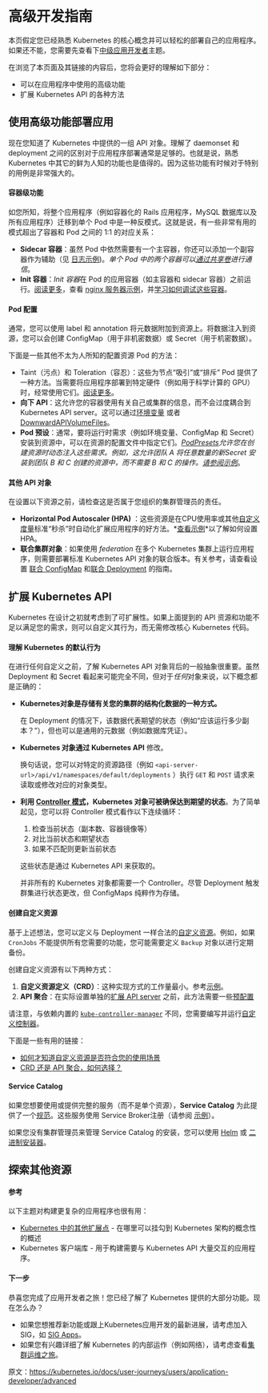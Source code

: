 # 高级开发指南

本页假定您已经熟悉 Kubernetes 的核心概念并可以轻松的部署自己的应用程序。如果还不能，您需要先查看下[中级应用开发者](https://kubernetes.io/docs/user-journeys/users/application-developer/intermediate/)主题。

在浏览了本页面及其链接的内容后，您将会更好的理解如下部分：

- 可以在应用程序中使用的高级功能
- 扩展 Kubernetes API 的各种方法

## 使用高级功能部署应用

现在您知道了 Kubernetes 中提供的一组 API 对象。理解了 daemonset 和 deployment 之间的区别对于应用程序部署通常是足够的。也就是说，熟悉 Kubernetes 中其它的鲜为人知的功能也是值得的。因为这些功能有时候对于特别的用例是非常强大的。

#### 容器级功能

如您所知，将整个应用程序（例如容器化的 Rails 应用程序，MySQL 数据库以及所有应用程序）迁移到单个 Pod 中是一种反模式。这就是说，有一些非常有用的模式超出了容器和 Pod 之间的 1:1 的对应关系：

- **Sidecar 容器**：虽然 Pod 中依然需要有一个主容器，你还可以添加一个副容器作为辅助（见 [日志示例](https://kubernetes.io/docs/concepts/cluster-administration/logging/#using-a-sidecar-container-with-the-logging-agent))。*单个 Pod 中的两个容器可以[通过共享卷](https://kubernetes.io/docs/tasks/access-application-cluster/communicate-containers-same-pod-shared-volume/)进行通信*。
- **Init 容器**：*Init 容器*在 Pod 的应用容器（如主容器和 sidecar 容器）之前运行。[阅读更多](https://kubernetes.io/docs/concepts/workloads/pods/init-containers/)，查看 [nginx 服务器示例](https://kubernetes.io/docs/tasks/configure-pod-container/configure-pod-initialization/)，并[学习如何调试这些容器](https://kubernetes.io/docs/tasks/debug-application-cluster/debug-init-containers/)。

#### Pod 配置

通常，您可以使用 label 和 annotation 将元数据附加到资源上。将数据注入到资源，您可以会创建 ConfigMap（用于非机密数据）或 Secret（用于机密数据）。

下面是一些其他不太为人所知的配置资源 Pod 的方法：

- Taint（污点）和 Toleration（容忍）：这些为节点“吸引”或“排斥” Pod 提供了一种方法。当需要将应用程序部署到特定硬件（例如用于科学计算的 GPU）时，经常使用它们。[阅读更多](https://kubernetes.io/docs/concepts/configuration/taint-and-toleration/)。
- **向下 API**：这允许您的容器使用有关自己或集群的信息，而不会过度耦合到 Kubernetes API server。这可以通过[环境变量](https://kubernetes.io/docs/tasks/inject-data-application/environment-variable-expose-pod-information/) 或者 [DownwardAPIVolumeFiles](https://kubernetes.io/docs/tasks/inject-data-application/downward-api-volume-expose-pod-information/)。
- **Pod 预设**：通常，要将运行时需求（例如环境变量、ConfigMap 和 Secret）安装到资源中，可以在资源的配置文件中指定它们。*[PodPresets](https://kubernetes.io/docs/concepts/workloads/pods/podpreset/)允许您在创建资源时动态注入这些需求。例如，这允许团队 A 将任意数量的新Secret 安装到团队 B 和 C 创建的资源中，而不需要 B 和 C 的操作。[请参阅示例](https://kubernetes.io/docs/tasks/inject-data-application/podpreset/)*。

#### 其他 API 对象

在设置以下资源之前，请检查这是否属于您组织的集群管理员的责任。

- **Horizontal Pod Autoscaler (HPA)** ：这些资源是在CPU使用率或其他[自定义度量](https://github.com/kubernetes/community/blob/master/contributors/design-proposals/instrumentation/custom-metrics-api.md)标准“秒杀”时自动化扩展应用程序的好方法。*[查看示例](https://kubernetes.io/docs/tasks/run-application/horizontal-pod-autoscale-walkthrough/)*以了解如何设置HPA。
- **联合集群对象**：如果使用 *federation* 在多个 Kubernetes 集群上运行应用程序，则需要部署标准 Kubernetes API 对象的联合版本。有关参考，请查看设置 [联合 ConfigMap](https://kubernetes.io/docs/tasks/administer-federation/configmap/) 和[联合 Deployment](https://kubernetes.io/docs/tasks/administer-federation/deployment/) 的指南。

## 扩展 Kubernetes API

Kubernetes 在设计之初就考虑到了可扩展性。如果上面提到的 API 资源和功能不足以满足您的需求，则可以自定义其行为，而无需修改核心 Kubernetes 代码。

#### 理解 Kubernetes 的默认行为

在进行任何自定义之前，了解 Kubernetes API 对象背后的一般抽象很重要。虽然 Deployment 和 Secret 看起来可能完全不同，但对于*任何*对象来说，以下概念都是正确的：

- **Kubernetes对象是存储有关您的集群的结构化数据的一种方式。**

  在 Deployment 的情况下，该数据代表期望的状态（例如“应该运行多少副本？”），但也可以是通用的元数据（例如数据库凭证）。

- **Kubernetes 对象通过 Kubernetes API** 修改。

  换句话说，您可以对特定的资源路径（例如 `<api-server-url>/api/v1/namespaces/default/deployments` ）执行 `GET` 和 `POST` 请求来读取或修改对应的对象类型。

- **利用 [Controller 模式](https://kubernetes.io/docs/concepts/api-extension/custom-resources/#custom-controllers)，Kubernetes 对象可被确保达到期望的状态**。为了简单起见，您可以将 Controller 模式看作以下连续循环：

  1. 检查当前状态（副本数、容器镜像等）
  2. 对比当前状态和期望状态
  3. 如果不匹配则更新当前状态

  这些状态是通过 Kubernetes API 来获取的。

  并非所有的 Kubernetes 对象都需要一个 Controller。尽管 Deployment 触发群集进行状态更改，但 ConfigMaps 纯粹作为存储。

#### 创建自定义资源

基于上述想法，您可以定义与 Deployment 一样合法的[自定义资源](https://kubernetes.io/docs/concepts/api-extension/custom-resources/#custom-resources)。例如，如果 `CronJobs` 不能提供所有您需要的功能，您可能需要定义 `Backup` 对象以进行定期备份。

创建自定义资源有以下两种方式：

1. **自定义资源定义（CRD）**：这种实现方式的工作量最小。参考[示例](https://kubernetes.io/docs/tasks/access-kubernetes-api/extend-api-custom-resource-definitions/)。
2. **API 聚合**：在实际设置单独的[扩展 API server](https://kubernetes.io/docs/tasks/access-kubernetes-api/setup-extension-api-server/) 之前，此方法需要一些[预配置](https://kubernetes.io/docs/tasks/access-kubernetes-api/configure-aggregation-layer/)

请注意，与依赖内置的  [`kube-controller-manager`](https://kubernetes.io/docs/reference/generated/kube-controller-manager/) 不同，您需要编写并运行[自定义控制器](https://github.com/kubernetes/sample-controller)。

下面是一些有用的链接：

- [如何才知道自定义资源是否符合您的使用场景](https://kubernetes.io/docs/concepts/api-extension/custom-resources/#should-i-use-a-configmap-or-a-custom-resource)
- [CRD 还是 API 聚合，如何选择？](https://kubernetes.io/docs/concepts/api-extension/custom-resources/#choosing-a-method-for-adding-custom-resources)

#### Service Catalog

如果您想要使用或提供完整的服务（而不是单个资源），**Service Catalog** 为此提供了一个[规范](https://github.com/openservicebrokerapi/servicebroker)。这些服务使用 Service Broker注册（请参阅 [示例](https://github.com/openservicebrokerapi/servicebroker/blob/master/gettingStarted.md#example-service-brokers)）。

如果您没有集群管理员来管理 Service Catalog 的安装，您可以使用 [Helm](https://kubernetes.io/docs/tasks/service-catalog/install-service-catalog-using-helm/) 或 [二进制安装器](https://kubernetes.io/docs/tasks/service-catalog/install-service-catalog-using-sc/)。

## 探索其他资源

#### 参考

以下主题对构建更复杂的应用程序也很有用：

- [Kubernetes 中的其他扩展点](https://kubernetes.io/docs/concepts/overview/extending/) - 在哪里可以挂勾到 Kubernetes 架构的概念性的概述
- Kubernetes 客户端库 - 用于构建需要与 Kubernetes API 大量交互的应用程序。

#### 下一步

恭喜您完成了应用开发者之旅！您已经了解了 Kubernetes 提供的大部分功能。现在怎么办？

- 如果您想推荐新功能或跟上Kubernetes应用开发的最新进展，请考虑加入 SIG，如 [SIG Apps](https://github.com/kubernetes/community/tree/master/sig-apps)。
- 如果您有兴趣详细了解 Kubernetes 的内部运作（例如网络），请考虑查看[集群运维之旅](https://kubernetes.io/docs/user-journeys/users/cluster-operator/foundational/)。

原文：https://kubernetes.io/docs/user-journeys/users/application-developer/advanced